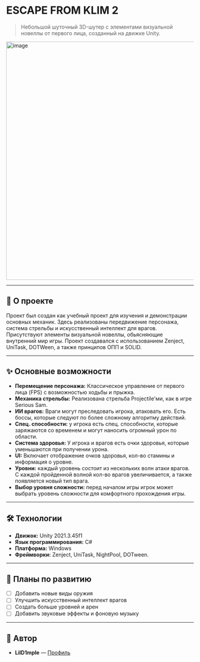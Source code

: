 # ESCAPE FROM KLIM 2

> Небольшой шуточный 3D-шутер с элементами визуальной новеллы от первого лица, созданный на движке Unity. 

<img width="2560" height="640" alt="image" src="https://github.com/user-attachments/assets/ed9acf3a-e7f4-46e4-8feb-43f02b733a53" />

-----

## 📜 О проекте
Проект был создан как учебный проект для изучения и демонстрации основных механик. Здесь реализованы передвижение персонажа, система стрельбы и искусственный интеллект для врагов. Присутствуют элементы визуальной новеллы, обьясняющие внутренний мир игры. Проект создавался с использованием Zenject, UniTask, DOTWeen, а также принципов ОПП и SOLID.

-----

## ✨ Основные возможности
  * **Перемещение персонажа:** Классическое управление от первого лица (FPS) с возможностью ходьбы и прыжка.
  * **Механика стрельбы:** Реализована стрельба Projectile'ми, как в игре Serious Sam.
  * **ИИ врагов:** Враги могут преследовать игрока, атаковать его. Есть боссы, которые следуют по более сложному алгоритму действий.
  * **Спец. способности:** у игрока есть спец. способности, которые заряжаются со временем и могут наносить огромный урон по области.
  * **Система здоровья:** У игрока и врагов есть очки здоровья, которые уменьшаются при получении урона.
  * **UI:** Включает отображение очков здоровья, кол-во стамины и информация о уровне.
  * **Уровни:** каждый уровень состоит из нескольких волн атаки врагов. С каждой пройденной волной кол-во врагов увеличивается, а также появляется новый тип врага.
  * **Выбор уровня сложности:** перед началом игры игрок может выбрать уровень сложности для комфортного прохождения игры. 

-----

## 🛠️ Технологии
  * **Движок:** Unity 2021.3.45f1
  * **Язык программирования:** C#
  * **Платформа:** Windows
  * **Фреймворки:** Zenject, UniTask, NightPool, DOTween.

-----

## 📝 Планы по развитию
  * [ ] Добавить новые виды оружия
  * [ ] Улучшить искусственный интеллект врагов
  * [ ] Создать больше уровней и арен
  * [ ] Добавить звуковые эффекты и фоновую музыку

-----

## 👤 Автор 
  * **LilD1mple** — [Профиль](https://github.com/LilD1mple)
